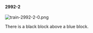 #### 2992-2
![train-2992-2-0.png](https://github.com/lil-lab/nlvr/raw/master/nlvr/train/images/74/train-2992-2-0.png "train-2992-2-0.png")

There is a black block above a blue block.